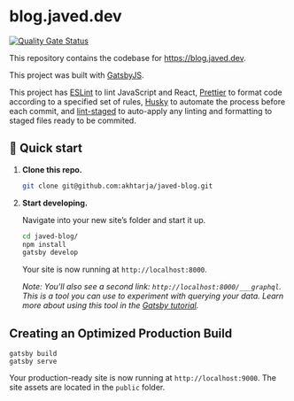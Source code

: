 # blog.javed.dev

[![Quality Gate Status](https://sonarcloud.io/api/project_badges/measure?project=akhtarja_javed-blog&metric=alert_status)](https://sonarcloud.io/dashboard?id=akhtarja_javed-blog)

This repository contains the codebase for https://blog.javed.dev.

This project was built with [GatsbyJS](https://www.gatsbyjs.org/).

This project has [ESLint](https://eslint.org/) to lint JavaScript and React, [Prettier](https://prettier.io/) to format code according to a specified set of rules, [Husky](https://github.com/typicode/husky) to automate the process before each commit, and [lint-staged](https://github.com/okonet/lint-staged) to auto-apply any linting and formatting to staged files ready to be commited.

## 🚀 Quick start

1.  **Clone this repo.**

    ```sh
    git clone git@github.com:akhtarja/javed-blog.git
    ```

1.  **Start developing.**

    Navigate into your new site’s folder and start it up.

    ```sh
    cd javed-blog/
    npm install
    gatsby develop
    ```

    Your site is now running at `http://localhost:8000`.

    _Note: You'll also see a second link: _`http://localhost:8000/___graphql`_. This is a tool you can use to experiment with querying your data. Learn more about using this tool in the [Gatsby tutorial](https://www.gatsbyjs.org/tutorial/part-five/#introducing-graphiql)._

## Creating an Optimized Production Build

```
gatsby build
gatsby serve
```

Your production-ready site is now running at `http://localhost:9000`. The site assets are located in the `public` folder.
